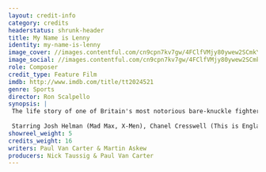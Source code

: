 ```yaml
---
layout: credit-info
category: credits
headerstatus: shrunk-header
title: My Name is Lenny
identity: my-name-is-lenny
image_cover: //images.contentful.com/cn9cpn7kv7gw/4FClfVMjy80ywew2SCmkYC/3f339fc3321a463b0a61dbfd1c1c9152/My-Name-is-Lenny-Cannes-16-poster-website1.jpg?w=200&q=80
image_social: //images.contentful.com/cn9cpn7kv7gw/4FClfVMjy80ywew2SCmkYC/3f339fc3321a463b0a61dbfd1c1c9152/My-Name-is-Lenny-Cannes-16-poster-website1.jpg?fit=thumb&w=300&h=300&q=80
role: Composer
credit_type: Feature Film
imdb: http://www.imdb.com/title/tt2024521
genre: Sports
director: Ron Scalpello
synopsis: |
 The life story of one of Britain's most notorious bare-knuckle fighters, Lenny McLean, also known as "the Guv'nor."
 
 Starring Josh Helman (Mad Max, X-Men), Chanel Cresswell (This is England), John Hurt (Alien, V for Vendetta).
showreel_weight: 5
credits_weight: 16
writers: Paul Van Carter & Martin Askew
producers: Nick Taussig & Paul Van Carter
---
```

